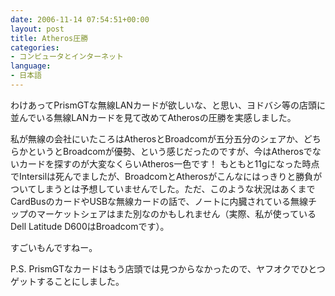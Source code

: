 ```yaml
---
date: 2006-11-14 07:54:51+00:00
layout: post
title: Atheros圧勝
categories:
- コンピュータとインターネット
language:
- 日本語
---
```


わけあってPrismGTな無線LANカードが欲しいな、と思い、ヨドバシ等の店頭に並んでいる無線LANカードを見て改めてAtherosの圧勝を実感しました。

私が無線の会社にいたころはAtherosとBroadcomが五分五分のシェアか、どちらかというとBroadcomが優勢、という感じだったのですが、今はAtherosでないカードを探すのが大変なくらいAtheros一色です！ もともと11gになった時点でIntersilは死んでましたが、BroadcomとAtherosがこんなにはっきりと勝負がついてしまうとは予想していませんでした。ただ、このような状況はあくまでCardBusのカードやUSBな無線カードの話で、ノートに内臓されている無線チップのマーケットシェアはまた別なのかもしれません（実際、私が使っているDell Latitude D600はBroadcomです）。

すごいもんですねー。

P.S. PrismGTなカードはもう店頭では見つからなかったので、ヤフオクでひとつゲットすることにしました。
